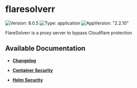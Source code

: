 # flaresolverr

![Version: 8.0.5](https://img.shields.io/badge/Version-8.0.5-informational?style=flat-square) ![Type: application](https://img.shields.io/badge/Type-application-informational?style=flat-square) ![AppVersion: "2.2.10"](https://img.shields.io/badge/AppVersion-"2.2.10"-informational?style=flat-square)

FlareSolverr is a proxy server to bypass Cloudflare protection

## Available Documentation

- [**Changelog**](CHANGELOG)

- [**Container Security**](container-security)

- [**Helm Security**](helm-security)

